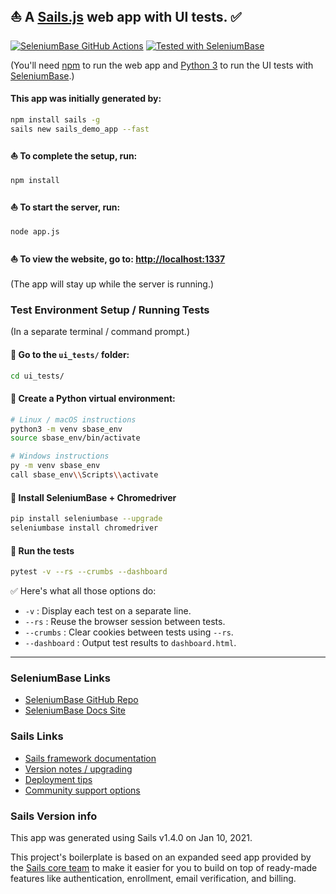 ## ⛵ A [Sails.js](https://sailsjs.com) web app with UI tests. ✅

<div><a href="https://github.com/mdmintz/sails-demo-app/actions">
<img src="https://github.com/mdmintz/sails-demo-app/workflows/CI%20build/badge.svg" alt="SeleniumBase GitHub Actions" /></a> <a href="https://github.com/seleniumbase/SeleniumBase"><img src="https://img.shields.io/badge/tested%20with-SeleniumBase-04C38E.svg" alt="Tested with SeleniumBase" /></a></div>

(You'll need [npm](https://www.npmjs.com/get-npm) to run the web app and [Python 3](https://www.python.org/downloads/) to run the UI tests with [SeleniumBase](https://github.com/seleniumbase/SeleniumBase).)

#### This app was initially generated by:

```bash
npm install sails -g
sails new sails_demo_app --fast
```

#### ⛵ To complete the setup, run:

```bash
npm install
```

#### ⛵ To start the server, run:

```bash
node app.js
```

#### ⛵ To view the website, go to: [http://localhost:1337](http://localhost:1337)

(The app will stay up while the server is running.)

### Test Environment Setup / Running Tests

(In a separate terminal / command prompt.)

#### 🔵 Go to the ``ui_tests/`` folder:

```bash
cd ui_tests/
```

#### 🔵 Create a Python virtual environment:

```bash
# Linux / macOS instructions
python3 -m venv sbase_env
source sbase_env/bin/activate

# Windows instructions
py -m venv sbase_env
call sbase_env\\Scripts\\activate
```

#### 🔵 Install SeleniumBase + Chromedriver

```bash
pip install seleniumbase --upgrade
seleniumbase install chromedriver
```

#### 🔵 Run the tests

```bash
pytest -v --rs --crumbs --dashboard
```

✅ Here's what all those options do:

* ``-v`` : Display each test on a separate line.
* ``--rs`` : Reuse the browser session between tests.
* ``--crumbs`` : Clear cookies between tests using ``--rs``.
* ``--dashboard`` : Output test results to ``dashboard.html``.

--------

### SeleniumBase Links

+ [SeleniumBase GitHub Repo](https://github.com/seleniumbase/SeleniumBase)
+ [SeleniumBase Docs Site](https://seleniumbase.io/)

### Sails Links

+ [Sails framework documentation](https://sailsjs.com/get-started)
+ [Version notes / upgrading](https://sailsjs.com/documentation/upgrading)
+ [Deployment tips](https://sailsjs.com/documentation/concepts/deployment)
+ [Community support options](https://sailsjs.com/support)


### Sails Version info

This app was generated using Sails v1.4.0 on Jan 10, 2021.

<!-- Internally, Sails used [`sails-generate@2.0.1`](https://github.com/balderdashy/sails-generate/tree/v2.0.1/lib/core-generators/new). -->

This project's boilerplate is based on an expanded seed app provided by the [Sails core team](https://sailsjs.com/about) to make it easier for you to build on top of ready-made features like authentication, enrollment, email verification, and billing.

<!--
Note:  Generators are usually run using the globally-installed `sails` CLI (command-line interface).  This CLI version is _environment-specific_ rather than app-specific, thus over time, as a project's dependencies are upgraded or the project is worked on by different developers on different computers using different versions of Node.js, the Sails dependency in its package.json file may differ from the globally-installed Sails CLI release it was originally generated with.  (Be sure to always check out the relevant [upgrading guides](https://sailsjs.com/upgrading) before upgrading the version of Sails used by your app.)
-->
